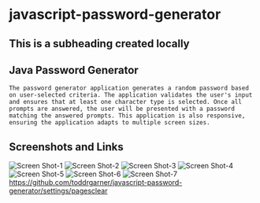 # javascript-password-generator

## This is a subheading created locally

## Java Password Generator

```
The password generator application generates a random password based on user-selected criteria. The application validates the user's input and ensures that at least one character type is selected. Once all prompts are answered, the user will be presented with a password matching the answered prompts. This application is also responsive, ensuring the application adapts to multiple screen sizes.
```

## Screenshots and Links

![Screen Shot-1](https://user-images.githubusercontent.com/110719370/185781417-5c814733-9879-4303-b292-0ae56b6fea05.png)
![Screen Shot-2](https://user-images.githubusercontent.com/110719370/185781468-13b4aa3c-0bfa-4020-9857-ab292e6c7d86.png)
![Screen Shot-3](https://user-images.githubusercontent.com/110719370/185781477-ec5409e3-5c1b-4e61-9c5d-08133d4a5a1b.png)
![Screen Shot-4](https://user-images.githubusercontent.com/110719370/185781485-06a10e3e-7e95-401d-82c3-f00c5d48797e.png)
![Screen Shot-5](https://user-images.githubusercontent.com/110719370/185781493-a029e1ee-b5fc-4454-a1a5-7e3bff33e4eb.png)
![Screen Shot-6](https://user-images.githubusercontent.com/110719370/185781500-e87f383f-7a0d-40d5-b49d-11f9ad59c739.png)
![Screen Shot-7](https://user-images.githubusercontent.com/110719370/185781507-cca85659-d3d1-44c3-a0ea-a2a23a0ab71c.png)
https://github.com/toddrgarner/javascript-password-generator/settings/pagesclear